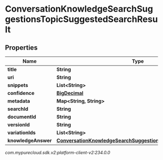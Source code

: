 # ConversationKnowledgeSearchSuggestionsTopicSuggestedSearchResult


## Properties

| Name | Type | Description | Notes |
| ------------ | ------------- | ------------- | ------------- |
| **title** | **String** |  |  [optional] |
| **uri** | **String** |  |  [optional] |
| **snippets** | **List&lt;String&gt;** |  |  [optional] |
| **confidence** | [**BigDecimal**](BigDecimal) |  |  [optional] |
| **metadata** | **Map&lt;String, String&gt;** |  |  [optional] |
| **searchId** | **String** |  |  [optional] |
| **documentId** | **String** |  |  [optional] |
| **versionId** | **String** |  |  [optional] |
| **variationIds** | **List&lt;String&gt;** |  |  [optional] |
| **knowledgeAnswer** | [**ConversationKnowledgeSearchSuggestionsTopicKnowledgeAnswer**](ConversationKnowledgeSearchSuggestionsTopicKnowledgeAnswer) |  |  [optional] |




_com.mypurecloud.sdk.v2:platform-client-v2:234.0.0_
